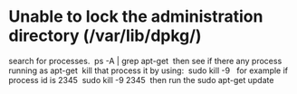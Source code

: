 # Unable to lock the administration directory (/var/lib/dpkg/) 

search for processes. 
ps -A | grep apt-get 
then see if there any process running as apt-get 
kill that process it by using: 
sudo kill -9 <process-id> 
for example if process id is 2345 
sudo kill -9 2345 
then run the sudo apt-get update 

